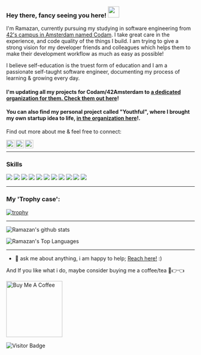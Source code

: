 ### Hey there, fancy seeing you here! <img src="https://raw.githubusercontent.com/aemmadi/aemmadi/master/wave.gif" width="30px">

I'm Ramazan, currently pursuing my studying in software engineering from [42's campus in Amsterdam named Codam](https://www.codam.nl/). I take great care in the experience, and code quality of the things I build. I am trying to give a strong vision for my developer friends and colleagues which helps them to make their development workflow as much as easy as possible!

I believe self-education is the truest form of education and I am a passionate self-taught software engineer, documenting my process of learning & growing every day.

#### I'm updating all my projects for Codam/42Amsterdam to [a dedicated organization for them. Check them out here](https://github.com/42Codam/Index)!
#### You can also find my personal project called "Youthful", where I brought my own startup idea to life, [in the organization here](https://github.com/42Codam/Index)!.


Find out more about me & feel free to connect:

<a href="https://www.linkedin.com/in/rbulbul/">
  <img align="left" alt="Ramazan's LinkedIN" width="22px" src="https://raw.githubusercontent.com/peterthehan/peterthehan/master/assets/linkedin.svg" />
</a>
<a href="https://twitter.com/">
  <img align="left" alt="Ramazan Bulbul | Twitter" width="22px" src="https://raw.githubusercontent.com/peterthehan/peterthehan/master/assets/twitter.svg" />
</a>
<a href="https://www.instagram.com/">
  <img align="left" alt="Ramazan's Instagram" width="22px" src="https://raw.githubusercontent.com/hussainweb/hussainweb/main/icons/instagram.png" />
</a>
<br/>

---

### Skills
<img src="https://img.shields.io/badge/c%20-A8B9CC.svg?&style=for-the-badge&logo=c&logoColor=FFFFFF"/> <img src="https://img.shields.io/badge/c%23-%23239120.svg?style=for-the-badge&logo=c-sharp&logoColor=white"/> <img src="https://img.shields.io/badge/azure-%230072C6.svg?style=for-the-badge&logo=microsoftazure&logoColor=white"/> <img src="https://img.shields.io/badge/python%20-3776AB.svg?&style=for-the-badge&logo=python&logoColor=FFFFFF"/> <img src="https://img.shields.io/badge/sqlite-%2307405e.svg?style=for-the-badge&logo=sqlite&logoColor=white"/> <img src="https://img.shields.io/badge/javascript-%23323330.svg?style=for-the-badge&logo=javascript&logoColor=%23F7DF1E"/> <img src="https://img.shields.io/badge/flask-%23000.svg?style=for-the-badge&logo=flask&logoColor=white"/> <img src="https://img.shields.io/badge/git%20-F050532.svg?&style=for-the-badge&logo=git&logoColor=FFFFFF"/> <img src="https://img.shields.io/badge/vscode%20-007ACC.svg?&style=for-the-badge&logo=slack&logoColor=FFFFFF"/> <img src="https://img.shields.io/badge/docker-%230db7ed.svg?style=for-the-badge&logo=docker&logoColor=white"/> <img src="https://img.shields.io/badge/slack%20-4A154B.svg?&style=for-the-badge&logo=slack&logoColor=FFFFFF"/>

---

### My 'Trophy case':

[![trophy](https://github-profile-trophy.vercel.app/?username=rbulbul&theme=onedark)](https://github.com/ryo-ma/github-profile-trophy)

<!-- ![alt-text](https://emoji.gg/assets/emoji/9879_hackerman.gif) -->

---
![Ramazan's github stats](https://github-readme-stats.vercel.app/api?username=rbulbul&theme=radical&count_private=true&show_icons=true&bg_color=7049c7,86a8e7,E56EB2&title_color=fff&text_color=fff)

![Ramazan's Top Languages](https://github-readme-stats.vercel.app/api/top-langs/?username=rbulbul&layout=compact&bg_color=7049c7,86a8e7,E56EB2&title_color=fff&text_color=fff)

---
- 💬 ask me about anything, i am happy to help; [Reach here!](mailto:29.rbulbul@gmail.com) :)

And If you like what i do, maybe consider buying me a coffee/tea 🥺👉👈

<a href="https://www.buymeacoffee.com/2IBLV2wH8k" target="_blank"><img src="https://cdn.buymeacoffee.com/buttons/v2/default-red.png" alt="Buy Me A Coffee" width="150" ></a> 



![Visitor Badge](https://visitor-badge.laobi.icu/badge?page_id=rbulbul.rbulbul)
